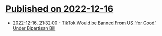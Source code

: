 # [Published on 2022-12-16](index.md)

* [2022-12-16, 21:32:00](https://soylentnews.org/article.pl?sid=22/12/16/1245254&from=rss) - [TikTok Would be Banned From US “for Good” Under Bipartisan Bill](https://soylentnews.org/article.pl?sid=22/12/16/1245254&from=rss)
